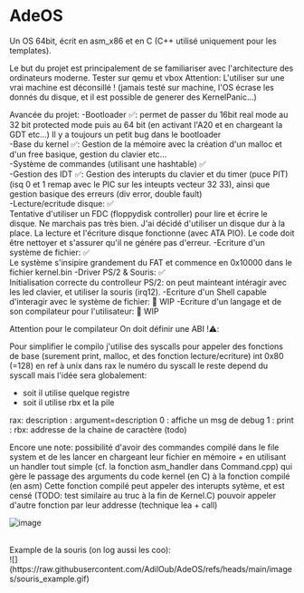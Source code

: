 # AdeOS
Un OS 64bit, écrit en asm_x86 et en C (C++ utilisé uniquement pour les templates).

Le but du projet est principalement de se familiariser avec l'architecture des ordinateurs moderne.
Tester sur qemu et vbox
Attention: L'utiliser sur une vrai machine est déconsillé ! (jamais testé sur machine, l'OS écrase les donnés du disque, et il est possible de generer des KernelPanic...)


Avancée du projet:
-Bootloader ✅: permet de passer du 16bit real mode au 32 bit protected mode puis au 64 bit (en activant l'A20 et en chargeant la GDT etc...) Il y a toujours un petit bug dans le bootloader <br>
-Base du kernel ✅: Gestion de la mémoire avec la création d'un malloc et d'un free basique, gestion du clavier etc... <br>
-Système de commandes (utilisant une hashtable) ✅ <br>
-Gestion des IDT  ✅: Gestion des interupts du clavier et du timer (puce PIT) (isq 0 et 1 remap avec le PIC sur les inteupts vecteur 32 33), ainsi que gestion basique des erreurs (div error, double fault) <br>
-Lecture/ecritude disque: ✅ <br> Tentative d'utiliser un FDC (floppydisk controller) pour lire et écrire le disque. Ne marchais pas très bien.
J'ai décidé d'utiliser un disque dur à la place. La lecture et l'écriture disque fonctionne (avec ATA PIO). Le code doit être nettoyer et s'assurer qu'il ne génére pas d'erreur.
-Ecriture d'un système de fichier: ✅ <br> Le système s'insipire grandement du FAT et commence en 0x10000 dans le fichier kernel.bin
-Driver PS/2 & Souris: ✅ <br> Initialisation correcte du controlleur PS/2: on peut mainteant intéragir avec les led clavier, et utiliser la souris (irq12).
-Ecriture d'un Shell capable d'interagir avec le système de fichier: 🚧 WIP
-Ecriture d'un langage et de son compilateur pour l'utilisateur: 🚧 WIP



Attention pour le compilateur On doit définir une ABI !⚠️: <br>

Pour simplifier le compilo j'utilise des syscalls pour appeler des fonctions de base (surement print, malloc, et des fonction lecture/ecriture)
int 0x80 (=128) en ref à unix
dans rax le numéro du syscall
le reste depend du syscall mais l'idée sera globalement: 
- soit il utilise quelque registre
- soit il utilise rbx et la pile


rax: description : argument=description
0 : affiche un msg de debug
1 : print : rbx: addresse de la chaine de caractère (todo)



Encore une note:
possibilité d'avoir des commandes compilé dans le file system et de les lancer en chargeant leur fichier en mémoire + en utilisant un handler tout simple (cf. la fonction asm_handler dans Command.cpp) qui gère le passage des arguments du code kernel (en C) à la fonction compilé (en asm)
Cette fonction compilé peut appeler des interupts sytème, et est censé (TODO: test similaire au truc à la fin de Kernel.C) pouvoir appeler d'autre fonction par leur addresse (technique lea + call)

![image](https://github.com/user-attachments/assets/ef78049b-8935-44a0-b524-7940a00b854c)

<br>
Example de la souris (on log aussi les coo): <br>
![](https://raw.githubusercontent.com/AdilOub/AdeOS/refs/heads/main/images/souris_example.gif)
